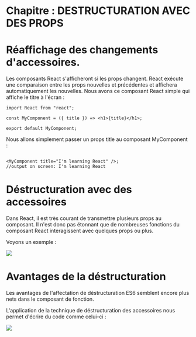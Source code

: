 # Chapitre : DESTRUCTURATION AVEC DES PROPS


# Réaffichage des changements d'accessoires.

Les composants React s'afficheront si les props changent. React exécute une comparaison entre les props nouvelles et précédentes et affichera automatiquement les nouvelles.
Nous avons ce composant React simple qui affiche le titre à l'écran :

```
import React from "react";

const MyComponent = ({ title }) => <h1>{title}</h1>;

export default MyComponent;
```

Nous allons simplement passer un props title au composant MyComponent :

```

<MyComponent title="I'm learning React" />;
//output on screen: I'm learning React
```

# Déstructuration avec des accessoires

Dans React, il est très courant de transmettre plusieurs props au composant. Il n'est donc pas étonnant que de nombreuses fonctions du composant React interagissent avec quelques props ou plus.

Voyons un exemple :

![](https://i.imgur.com/vTfG2Hm.png)

# Avantages de la déstructuration

Les avantages de l'affectation de déstructuration ES6 semblent encore plus nets dans le composant de fonction.

L'application de la technique de déstructuration des accessoires nous permet d'écrire du code comme celui-ci :

![](https://i.imgur.com/Ttbqy23.png)
